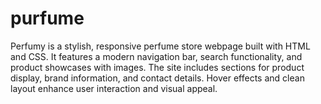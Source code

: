 # purfume
Perfumy is a stylish, responsive perfume store webpage built with HTML and CSS. It features a modern navigation bar, search functionality, and product showcases with images. The site includes sections for product display, brand information, and contact details. Hover effects and clean layout enhance user interaction and visual appeal.
